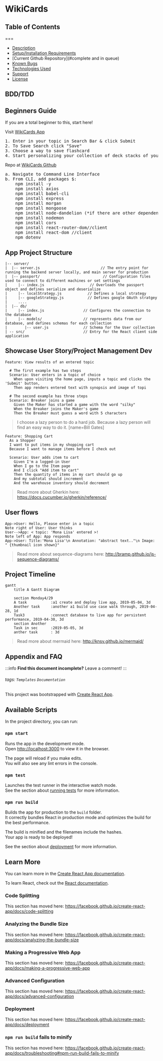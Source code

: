 WikiCards
===

## Table of Contents
===
* [Description](#description)
* [Setup/Installation Requirements](#setup-installation-requirements)
* [Current Github Repository](#complete and in queue)
* [Known Bugs](#known-bugs)
* [Technologies Used](#technologies-used)
* [Support](#support)
* [License](#license)
## BDD/TDD

## Beginners Guide

If you are a total beginner to this, start here!

Visit [WikiCards App](https://wikicards.herokuapp.com/)
<pre>
1. Enter in your topic in Search Bar & click Submit
2. To Save Search click "Save"
3. Choose a way to save flashcard
4. Start personalizing your collection of deck stacks of your very own flashcards!
</pre>
Repo at [WikiCards Github](https://github.com/QuietEvolver/wikicards) 
<pre>
a. Navigate to Command Line Interface
b. From CLI, add packages $:
    npm install -y
    npm install axios
    npm install babel-cli
    npm install express
    npm install morgan
    npm install mongoose
    npm install node-dandelion (*if there are other dependencies such as es-lint,typescript(react.app), they will have to be personally installed)
    npm install nodemon
    npm install cors
    npm install react-router-dom//client
    npm install react-dom //client
    npm dotenv
</pre>    

## App Project Structure
```
|-- server/
|  |-- server.js                            // The entry point for running the backend server locally, and main server for production
|  |-- passport/                             // Configuration files used to connect to different machines or set settings
|     |-- index.js                     // Overloads the passport object and defines serialize and deserialize
|     |-- localStrategy.js            // Defines a local strategy
|     |-- googleStrategy.js           // Defines google OAuth stratgey
|     ....
|  |-- db/                             
|     |-- index.js                  // Configures the connection to the database
|     |-- models/                   // represents data from our database, and defines schemas for each collection
|        |-- user.js                // Schema for the User collection
| -- src/                           // Entry for the React client side application
```

Showcase User Story/Project Management Dev
---

```gherkin=
Feature: View results of an entered topic 

  # The first example has two steps
  Scenario: User enters in a topic of choice
    When upon visiting the home page, inputs a topic and clicks the 'Submit' button,
    Then app renders entered text with synopsis and image of topi

  # The second example has three steps
  Scenario: Breaker joins a game
    Given the Maker has started a game with the word "silky"
    When the Breaker joins the Maker's game
    Then the Breaker must guess a word with 5 characters
```
> I choose a lazy person to do a hard job. Because a lazy person will find an easy way to do it. [name=Bill Gates]


```gherkin=
Feature: Shopping Cart
  As a Shopper
  I want to put items in my shopping cart
  Because I want to manage items before I check out

  Scenario: User adds item to cart
    Given I'm a logged-in User
    When I go to the Item page
    And I click "Add item to cart"
    Then the quantity of items in my cart should go up
    And my subtotal should increment
    And the warehouse inventory should decrement
```

> Read more about Gherkin here: https://docs.cucumber.io/gherkin/reference/

User flows
---
```sequence
App->User: Hello, Please enter in a topic
Note right of User: User thinks
User-->App: < topic: 'Mona Lisa' entered >!
Note left of App: App responds
App->User: Title:'Mona Lisa'\n Annotation: "abstract text.."\n Image: " {thumbnail icon shown}"
```

> Read more about sequence-diagrams here: http://bramp.github.io/js-sequence-diagrams/

Project Timeline
---
```mermaid
gantt
    title A Gantt Diagram

    section Monday4/29
    A task           :a1 create and deploy live app, 2019-05-04, 3d
    Another task     :another a1 build use case walk through, 2019-04-28, 1d
    Task3            :connect database to live app for persistent performance, 2019-04-30, 3d
    section Another
    Task in sec      :2019-05-05, 3d
    anther task      : 3d
```

> Read more about mermaid here: http://knsv.github.io/mermaid/
>

## Appendix and FAQ

:::info
**Find this document incomplete?** Leave a comment!
:::

###### tags: `Templates` `Documentation`

This project was bootstrapped with [Create React App](https://github.com/facebook/create-react-app).

## Available Scripts

In the project directory, you can run:

### `npm start`

Runs the app in the development mode.<br>
Open [http://localhost:3000](http://localhost:3000) to view it in the browser.

The page will reload if you make edits.<br>
You will also see any lint errors in the console.

### `npm test`

Launches the test runner in the interactive watch mode.<br>
See the section about [running tests](https://facebook.github.io/create-react-app/docs/running-tests) for more information.

### `npm run build`

Builds the app for production to the `build` folder.<br>
It correctly bundles React in production mode and optimizes the build for the best performance.

The build is minified and the filenames include the hashes.<br>
Your app is ready to be deployed!

See the section about [deployment](https://facebook.github.io/create-react-app/docs/deployment) for more information.

## Learn More

You can learn more in the [Create React App documentation](https://facebook.github.io/create-react-app/docs/getting-started).

To learn React, check out the [React documentation](https://reactjs.org/).

### Code Splitting

This section has moved here: https://facebook.github.io/create-react-app/docs/code-splitting

### Analyzing the Bundle Size

This section has moved here: https://facebook.github.io/create-react-app/docs/analyzing-the-bundle-size

### Making a Progressive Web App

This section has moved here: https://facebook.github.io/create-react-app/docs/making-a-progressive-web-app

### Advanced Configuration

This section has moved here: https://facebook.github.io/create-react-app/docs/advanced-configuration

### Deployment

This section has moved here: https://facebook.github.io/create-react-app/docs/deployment

### `npm run build` fails to minify

This section has moved here: https://facebook.github.io/create-react-app/docs/troubleshooting#npm-run-build-fails-to-minify
